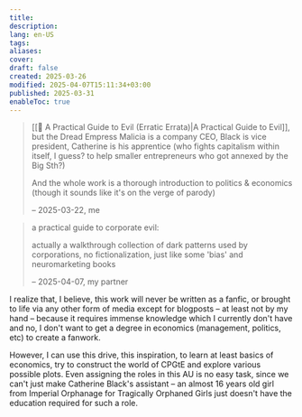 ```yaml
---
title: 
description: 
lang: en-US
tags: 
aliases: 
cover: 
draft: false
created: 2025-03-26
modified: 2025-04-07T15:11:34+03:00
published: 2025-03-31
enableToc: true
---
```

> [[📔 A Practical Guide to Evil (Erratic Errata)|A Practical Guide to Evil]], but the Dread Empress Malicia is a company CEO, Black is vice president, Catherine is his apprentice (who fights capitalism within itself, I guess? to help smaller entrepreneurs who got annexed by the Big Sth?)
> 
> And the whole work is a thorough introduction to politics & economics (though it sounds like it's on the verge of parody)
> 
> – 2025-03-22, me

> a practical guide to corporate evil:
> 
> actually a walkthrough collection of dark patterns used by corporations, no fictionalization, just like some 'bias' and neuromarketing books
> 
> – 2025-04-07, my partner

I realize that, I believe, this work will never be written as a fanfic, or brought to life via any other form of media except for blogposts – at least not by my hand – because it requires immense knowledge which I currently don't have and no, I don't want to get a degree in economics (management, politics, etc) to create a fanwork.

However, I can use this drive, this inspiration, to learn at least basics of economics, try to construct the world of CPGtE and explore various possible plots. Even assigning the roles in this AU is no easy task, since we can't just make Catherine Black's assistant – an almost 16 years old girl from Imperial Orphanage for Tragically Orphaned Girls just doesn't have the education required for such a role.